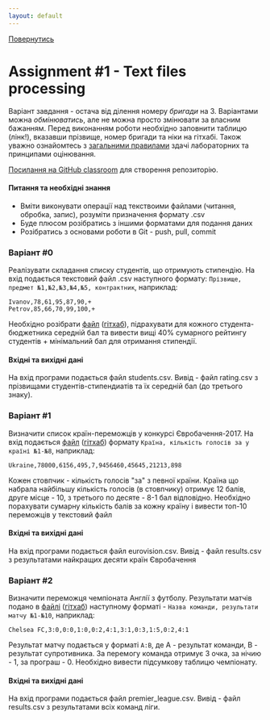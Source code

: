 ```yaml
---
layout: default
---
```

[Повернутись](../index.md)
# [](#header-1)Assignment #1 - Text files processing

Варіант завдання - остача від ділення номеру _бригади_ на 3. Варіантами можна _обмінюватись_, 
але не можна просто змінювати за власним бажанням. Перед виконанням роботи необхідно заповнити таблицю (лінк!), вказавши прізвище, номер бригади та ніки на гітхабі. Також уважно ознайомтесь з [загальними правилами](../index.md) здачі лабораторних та принципами оцінювання. 

[Посилання на GitHub classroom](https://classroom.github.com/group-assignment-invitations/19f1653e95e6cd34383c7f42e43884a1) для створення репозиторію.

#### Питання та необхідні знання
* Вміти виконувати операції над текствоими файлами (читання, обробка, запис), розуміти призначення формату .csv 
* Буде плюсом розібратись з іншими форматами для подання даних
* Розібратись з основами роботи в Git - push, pull, commit

### [](#header-4)Варіант #0
Реалізувати складання списку студентів, що отримують стипендію. На вхід подається текстовий файл .csv наступного формату:
`Прізвище, предмет №1,№2,№3,№4,№5, контрактник`, наприклад:

```csv
Ivanov,78,61,95,87,90,+
Petrov,85,66,70,99,100,+
```

Необхідно розібрати [файл](students.csv) ([гітхаб](https://github.com/ProgramEngineeringKPI/Introduction-To-Programming/blob/master/labs_spring_2017/students.csv)), підрахувати для кожного студента-бюджетника середній бал та вивести вищі 40% сумарного рейтингу студентів + мінімальний бал для отримання стипендії. 

#### Вхідні та вихідні дані
На вхід програми подається файл students.csv. Вивід - файл rating.csv з прізвищами студентів-стипендиатів та їх середній бал (до третього знаку).


### [](#header-4)Варіант #1
Визначити список країн-переможців у конкурсі Євробачення-2017. На вхід подається [файл](eurovision.csv) ([гітхаб](https://github.com/ProgramEngineeringKPI/Introduction-To-Programming/blob/master/labs_spring_2017/eurovision.csv)) формату `Країна, кількість голосів за у країні №1-№8`, наприклад:
```csv
Ukraine,78000,6156,495,7,9456460,45645,21213,898
```
Кожен стовпчик - кількість голосів "за" з певної країни. Країна що набрала найбільшу кількість голосів (в стовпчику) отримує 12 балів, друге місце - 10, з третього по десяте - 8-1 бал відповідно. Необхідно порахувати сумарну кількість балів за кожну країну і вивести топ-10 переможців у текстовий файл 
 
#### Вхідні та вихідні дані
На вхід програми подається файл eurovision.csv. Вивід - файл results.csv з результатами найкращих десяти країн Євробачення

### [](#header-4)Варіант #2
Визначити переможця чемпіоната Англії з футболу. Результати матчів подано в [файлі](premier_league.csv) ([гітхаб](https://github.com/ProgramEngineeringKPI/Introduction-To-Programming/blob/master/labs_spring_2017/premier_league.csv)) наступному форматі - `Назва команди, результати матчу №1-№10`, наприклад:
```csv
Chelsea FC,3:0,0:0,1:0,0:2,4:1,3:1,0:3,1:5,0:2,4:1
```
Результат матчу подається у форматі `A:B`, де А - результат команди, В - результат супротивника. За перемогу команда отримує 3 очка, за нічию - 1, за програш - 0. Необхідно вивести підсумкову таблицю чемпіонату.

#### Вхідні та вихідні дані
На вхід програми подається файл premier_league.csv. Вивід - файл results.csv з результатами всіх команд ліги.
